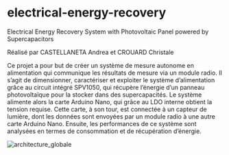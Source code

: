 # electrical-energy-recovery
Electrical Energy Recovery System with Photovoltaic Panel powered by Supercapacitors

Réalisé par CASTELLANETA Andrea et CROUARD Christale

Ce projet a pour but de créer un système de mesure autonome en alimentation qui communique les résultats de mesure via
un module radio. Il s’agit de dimensionner, caractériser et exploiter le système d’alimentation grâce au circuit intégré SPV1050,
qui récupère l’énergie d’un panneau photovoltaïque pour la stocker dans des supercapacités. Le système alimente alors la carte
Arduino Nano, qui grâce au LDO interne obtient la tension requise. Cette carte, à son tour, est connectée à un capteur de lumière,
dont les données sont envoyées par un module radio à une autre carte Arduino Nano. Ensuite, les performances de ce système
sont analysées en termes de consommation et de récupération d’énergie.

![architecture_globale](https://user-images.githubusercontent.com/101113976/223115336-bb73f394-5ec6-4b90-a9dd-6ccb497cbd1d.png)
